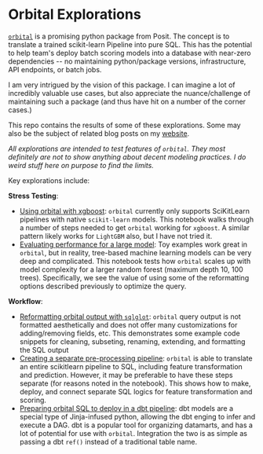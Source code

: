 # Orbital Explorations

[`orbital`](https://posit-dev.github.io/orbital/) is a promising python package from Posit. The concept is to translate a trained scikit-learn Pipeline into pure SQL. This has the potential to help team's deploy batch scoring models into a database with near-zero dependencies -- no maintaining python/package versions, infrastructure, API endpoints, or batch jobs. 

I am very intrigued by the vision of this package. I can imagine a lot of incredibly valuable use cases, but also appreciate the nuance/challenge of maintaining such a package (and thus have hit on a number of the corner cases.)

This repo contains the results of some of these explorations. Some may also be the subject of related blog posts on my [website](https:://emilyriederer.com).

*All explorations are intended to test features of `orbital`. They most definitely are not to show anything about decent modeling practices. I do weird stuff here on purpose to find the limits.*

Key explorations include:

**Stress Testing**: 

- [Using orbital with xgboost](orbital-xgb.ipynb): `orbital` currently only supports SciKitLearn pipelines with native `scikit-learn` models. This notebook walks through a number of steps needed to get `orbital` working for `xgboost`. A similar pattern likely works for `LightGBM` also, but I have not tried it.
- [Evaluating performance for a large model](orbital-big.ipynb): Toy examples work great in `orbital`, but in reality, tree-based machine learning models can be very deep and complicated. This notebook tests how `orbital` scales up with model complexity for a larger random forest (maximum depth 10, 100 trees). Specifically, we see the value of using some of the reformatting options described previously to optimize the query.

**Workflow**:

- [Reformatting orbital output with `sqlglot`](orbital-fmt.ipynb): `orbital` query output is not formatted aesthetically and does not offer many customizations for adding/removing fields, etc. This demonstrates some example code snippets for cleaning, subseting, renaming, extending, and formatting the SQL output
- [Creating a separate pre-processing pipeline](orbital-pre.ipynb): `orbital` is able to translate an entire scikitlearn pipeline to SQL, including feature transformation and prediction. However, it may be preferable to have these steps separate (for reasons noted in the notebook). This shows how to make, deploy, and connect separate SQL logics for feature transformation and scoring. 
- [Preparing orbital SQL to deploy in a dbt pipeline](orbital-dbt.ipynb): dbt models are a special type of Jinja-infused python, allowing the dbt enging to infer and execute a DAG. dbt is a popular tool for organizing datamarts, and has a lot of potential for use with `orbital`. Integration the two is as simple as passing a dbt `ref()` instead of a traditional table name.
